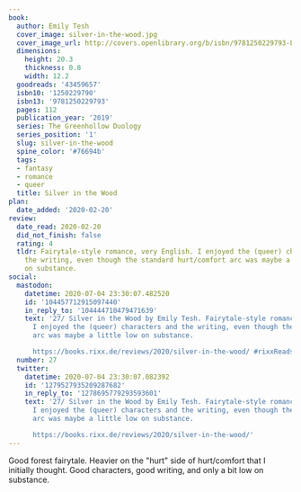 ```yaml
---
book:
  author: Emily Tesh
  cover_image: silver-in-the-wood.jpg
  cover_image_url: http://covers.openlibrary.org/b/isbn/9781250229793-L.jpg
  dimensions:
    height: 20.3
    thickness: 0.8
    width: 12.2
  goodreads: '43459657'
  isbn10: '1250229790'
  isbn13: '9781250229793'
  pages: 112
  publication_year: '2019'
  series: The Greenhollow Duology
  series_position: '1'
  slug: silver-in-the-wood
  spine_color: '#76694b'
  tags:
  - fantasy
  - romance
  - queer
  title: Silver in the Wood
plan:
  date_added: '2020-02-20'
review:
  date_read: 2020-02-20
  did_not_finish: false
  rating: 4
  tldr: Fairytale-style romance, very English. I enjoyed the (queer) characters and
    the writing, even though the standard hurt/comfort arc was maybe a little low
    on substance.
social:
  mastodon:
    datetime: 2020-07-04 23:30:07.482520
    id: '104457712915097440'
    in_reply_to: '104444710479471639'
    text: '27/ Silver in the Wood by Emily Tesh. Fairytale-style romance, very English.
      I enjoyed the (queer) characters and the writing, even though the standard hurt/comfort
      arc was maybe a little low on substance.

      https://books.rixx.de/reviews/2020/silver-in-the-wood/ #rixxReads'
  number: 27
  twitter:
    datetime: 2020-07-04 23:30:07.082392
    id: '1279527935209287682'
    in_reply_to: '1278695779293593601'
    text: '27/ Silver in the Wood by Emily Tesh. Fairytale-style romance, very English.
      I enjoyed the (queer) characters and the writing, even though the standard hurt/comfort
      arc was maybe a little low on substance.

      https://books.rixx.de/reviews/2020/silver-in-the-wood/'
---
```


Good forest fairytale. Heavier on the "hurt" side of hurt/comfort that I initially thought. Good characters, good writing, and only a bit low on substance.
